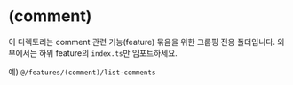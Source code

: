 # (comment)

이 디렉토리는 comment 관련 기능(feature) 묶음을 위한 그룹핑 전용 폴더입니다.
외부에서는 하위 feature의 `index.ts`만 임포트하세요.

예) `@/features/(comment)/list-comments`
